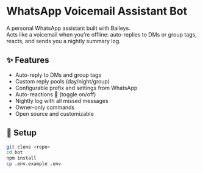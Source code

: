 # WhatsApp Voicemail Assistant Bot

A personal WhatsApp assistant built with Baileys.  
Acts like a voicemail when you’re offline: auto-replies to DMs or group tags, reacts, and sends you a nightly summary log.

## ✨ Features
- Auto-reply to DMs and group tags
- Custom reply pools (day/night/group)
- Configurable prefix and settings from WhatsApp
- Auto-reactions 🤖 (toggle on/off)
- Nightly log with all missed messages
- Owner-only commands
- Open source and customizable

## 🔧 Setup
```bash
git clone <repo>
cd bot
npm install
cp .env.example .env